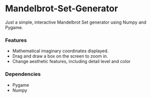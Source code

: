 # Mandelbrot-Set-Generator
Just a simple, interactive Mandelbrot Set generator using Numpy and Pygame.

### Features
- Mathematical imaginary coordinates displayed.
- Drag and draw a box on the screen to zoom in.
- Change aesthetic features, including detail level and color

### Dependencies
- Pygame
- Numpy
